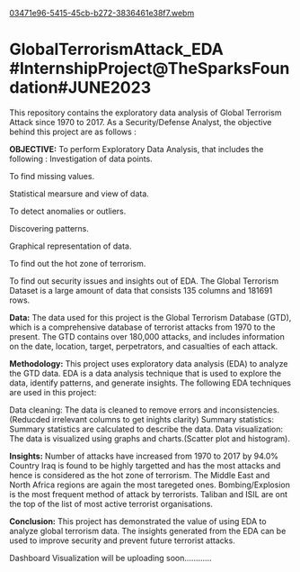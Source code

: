 [03471e96-5415-45cb-b272-3836461e38f7.webm](https://github.com/Anupriya-241122/GlobalTerrorismAttack_ExploratoryDataAnalysis/assets/122012680/313f1011-ec47-4a9a-b47b-302e55a19b0d)
# GlobalTerrorismAttack_EDA #InternshipProject@TheSparksFoundation#JUNE2023
This repository contains the exploratory data analysis of Global Terrorism Attack since 1970 to 2017. 
As a Security/Defense Analyst, the objective behind this project are as follows :

**OBJECTIVE:** To perform Exploratory Data Analysis, that includes the following :
Investigation of data points.

To find missing values.

Statistical mearsure and view of data.

To detect anomalies or outliers.

Discovering patterns.

Graphical representation of data.

To find out the hot zone of terrorism.

To find out security issues and insights out of EDA.
The Global Terrorism Dataset is a large amount of data that consists 135 columns and 181691 rows.

**Data:**
The data used for this project is the Global Terrorism Database (GTD), which is a comprehensive database of terrorist attacks from 1970 to the present. The GTD contains over 180,000 attacks, and includes information on the date, location, target, perpetrators, and casualties of each attack.

**Methodology:**
This project uses exploratory data analysis (EDA) to analyze the GTD data. EDA is a data analysis technique that is used to explore the data, identify patterns, and generate insights. The following EDA techniques are used in this project:

Data cleaning: The data is cleaned to remove errors and inconsistencies.(Reducded irrelevant columns to get inights clarity)
Summary statistics: Summary statistics are calculated to describe the data.
Data visualization: The data is visualized using graphs and charts.(Scatter plot and histogram).

**Insights:**
Number of attacks have increased from 1970 to 2017 by 94.0%
Country Iraq is found to be highly targetted and has the most attacks and hence is considered as the hot zone of terrorism.
The Middle East and North Africa regions are again the most taregeted ones.
Bombing/Explosion is the most frequent method of attack by terrorists.
Taliban and ISIL are ont the top of the list of most active terrorist organisations.

**Conclusion:**
This project has demonstrated the value of using EDA to analyze global terrorism data. The insights generated from the EDA can be used to improve security and prevent future terrorist attacks.


Dashboard Visualization will be uploading soon............
